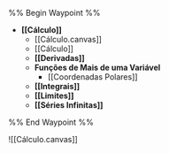 %% Begin Waypoint %%
- **[[Cálculo]]**
	- [[Cálculo.canvas]]
	- [[Cálculo]]
	- **[[Derivadas]]**
	- **Funções de Mais de uma Variável**
		- [[Coordenadas Polares]]
	- **[[Integrais]]**
	- **[[Limites]]**
	- **[[Séries Infinitas]]**

%% End Waypoint %%

![[Cálculo.canvas]]